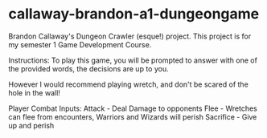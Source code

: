 # callaway-brandon-a1-dungeongame
Brandon Callaway's Dungeon Crawler (esque!) project. This project is for my semester 1 Game Development Course.

Instructions:
To play this game, you will be prompted to answer with one of the provided words, the decisions are up to you.

However I would recommend playing wretch, and don't be scared of the hole in the wall!

Player Combat Inputs:
Attack - Deal Damage to opponents
Flee - Wretches can flee from encounters, Warriors and Wizards will perish
Sacrifice - Give up and perish


